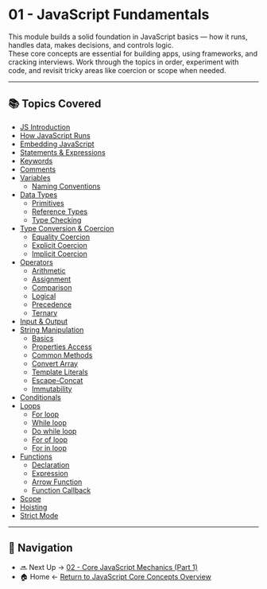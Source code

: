 # 01 - JavaScript Fundamentals

This module builds a solid foundation in JavaScript basics — how it runs,
handles data, makes decisions, and controls logic.  
These core concepts are essential for building apps, using frameworks, and cracking interviews.
Work through the topics in order, experiment with code, and revisit tricky areas like coercion or scope when needed.

---

## 📚 Topics Covered

- [JS Introduction](./01-js-intro/README.md)  
- [How JavaScript Runs](./02-js-runtime/README.md)  
- [Embedding JavaScript](./03-embedding-js/README.md)  
- [Statements & Expressions](./04-statements-expressions/README.md)  
- [Keywords](./05-keywords/README.md)  
- [Comments](./06-comments/README.md)  
- [Variables](./07-variables/README.md)  
  - [Naming Conventions](./07-variables/naming-conventions.md)  
- [Data Types](./08-data-types/README.md)  
  - [Primitives](./08-data-types/primitives.js)  
  - [Reference Types](./08-data-types/reference.js)  
  - [Type Checking](./08-data-types/type-checking.js)  
- [Type Conversion & Coercion](./09-type-conversion-coercion/README.md)  
  - [Equality Coercion](./09-type-conversion-coercion/equality-coercion.js)  
  - [Explicit Coercion](./09-type-conversion-coercion/explicit-conversion.js)  
  - [Implicit Coercion](./09-type-conversion-coercion/implicit-coercion.js)  
- [Operators](./10-operators/README.md)  
  - [Arithmetic](./10-operators/arithmetic.js)  
  - [Assignment](./10-operators/assignment.js)  
  - [Comparison](./10-operators/comparison.js)  
  - [Logical](./10-operators/logical.js)  
  - [Precedence](./10-operators/precedence.js)  
  - [Ternary](./10-operators/ternary.js)  
- [Input & Output](./11-io-methods/README.md)  
- [String Manipulation](./12-string-manipulation/README.md)  
  - [Basics](./12-string-manipulation/01-basics.js)  
  - [Properties Access](./12-string-manipulation/02-properties-access.js)  
  - [Common Methods](./12-string-manipulation/03-common-methods.js)  
  - [Convert Array](./12-string-manipulation/04-convert-array.js)  
  - [Template Literals](./12-string-manipulation/05-template-literals.js)  
  - [Escape-Concat](./12-string-manipulation/06-escape-concat.js)  
  - [Immutability](./12-string-manipulation/07-immutability.js)  
- [Conditionals](./13-conditionals/README.md)  
- [Loops](./14-loops/README.md)  
  - [For loop](./14-loops/01-for.js)  
  - [While loop](./14-loops/02-while.js)  
  - [Do while loop](./14-loops/03-do-while.js)  
  - [For of loop](./14-loops/04-for-of.js)  
  - [For in loop](./14-loops/05-for-in.js)  
- [Functions](./15-functions/README.md)  
  - [Declaration](./15-functions/01-declaration.js)  
  - [Expression](./15-functions/02-expression.js)  
  - [Arrow Function](./15-functions/03-arrow.js)  
  - [Function Callback](./15-functions/04-callback.js)  
- [Scope](./16-scope/README.md)  
- [Hoisting](./17-hoisting/README.md)  
- [Strict Mode](./18-strict-mode/README.md)  

---

## 🔗 Navigation

- 🔜 Next Up → [02 - Core JavaScript Mechanics (Part 1)](../02-js-mechanism-par-1/README.md)
- 🏠 Home ← [Return to JavaScript Core Concepts Overview](../README.md)
